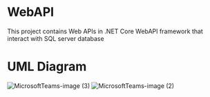 # WebAPI
This project contains Web APIs in .NET Core WebAPI framework that interact with SQL server database

# UML Diagram

![MicrosoftTeams-image (3)](https://user-images.githubusercontent.com/50929778/235558540-198fea71-06dd-427c-8d24-352f5215b7ab.png)
![MicrosoftTeams-image (2)](https://user-images.githubusercontent.com/50929778/235558542-fb244e44-4c51-46e1-ad6a-c0dcb555c33b.png)
